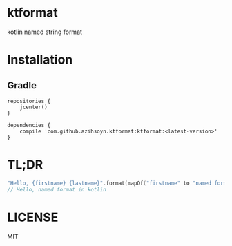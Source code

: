 # ktformat
kotlin named string format

# Installation
## Gradle

```
repositories {
    jcenter()
}

dependencies {
    compile 'com.github.azihsoyn.ktformat:ktformat:<latest-version>'
}
```

# TL;DR

```kotlin
"Hello, {firstname} {lastname}".format(mapOf("firstname" to "named format", "lastname" to "in kotlin"))
// Hello, named format in kotlin
```

# LICENSE
MIT
